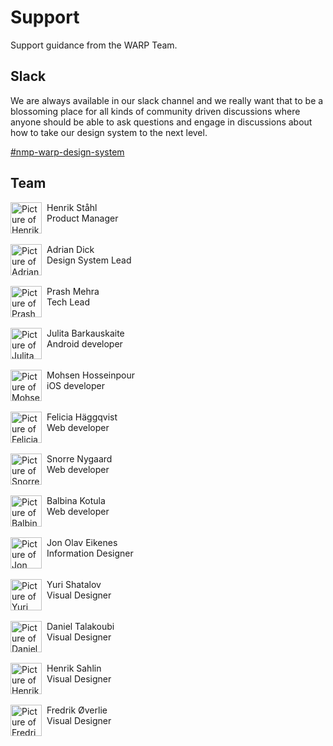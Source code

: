 # Support
Support guidance from the WARP Team.

## Slack
We are always available in our slack channel and we really want that to be a blossoming place for all kinds of community driven discussions where anyone should be able to ask questions and engage in discussions about how to take our design system to the next level.

[#nmp-warp-design-system](https://sch-chat.slack.com/archives/C04P0GYTHPV)

## Team 
<div style="display:flex; gap:8px;">
    <img src="/images/help/henrik-ståhl.png" style="width: 50px;" alt="Picture of Henrik Ståhl"/> 
    <div>
        Henrik Ståhl 
        <br>
        Product Manager
    </div>
</div>
<br>
<div style="display:flex; gap:8px;">
    <img src="/images/help/adi.png" style="width: 50px;" alt="Picture of Adrian Dick"/> 
    <div>
        Adrian Dick 
        <br>
        Design System Lead
    </div>
</div>
<br>
<div style="display:flex; gap:8px;">
    <img src="/images/help/prash.png" style="width: 50px;" alt="Picture of Prash Mehra"/> 
    <div>
        Prash Mehra 
        <br>
        Tech Lead
    </div>
</div>
<br>
<div style="display:flex; gap:8px;">
    <img src="/images/help/julita.png" style="width: 50px;" alt="Picture of Julita Barkauskaite"/> 
    <div>
        Julita Barkauskaite
        <br>
        Android developer
    </div>
</div>
<br>
<div style="display:flex; gap:8px;">
    <img src="/images/help/mohsen.png" style="width: 50px;" alt="Picture of Mohsen Hosseinpour"/> 
    <div>
        Mohsen Hosseinpour
        <br>
        iOS developer
    </div>
</div>
<br>
<div style="display:flex; gap:8px;">
    <img src="/images/help/felicia.png" style="width: 50px;" alt="Picture of Felicia Häggqvist"/> 
    <div>
        Felicia Häggqvist
        <br>
        Web developer
    </div>
</div>
<br>
<div style="display:flex; gap:8px;">
    <img src="/images/help/snorre.png" style="width: 50px;" alt="Picture of Snorre Nygaard"/> 
    <div>
        Snorre Nygaard
        <br>
        Web developer
    </div>
</div>
<br>
<div style="display:flex; gap:8px;">
    <img src="/images/help/balbina.png" style="width: 50px;" alt="Picture of Balbina Kotula"/> 
    <div>
        Balbina Kotula
        <br>
        Web developer
    </div>
</div>
<br>
<div style="display:flex; gap:8px;">
    <img src="/images/help/jono.png" style="width: 50px;" alt="Picture of Jon Olav Eikenes"/> 
    <div>
        Jon Olav Eikenes
        <br>
        Information Designer
    </div>
</div>
<br>
<div style="display:flex; gap:8px;">
    <img src="/images/help/yuri.png" style="width: 50px;" alt="Picture of Yuri Shatalov"/> 
    <div>
        Yuri Shatalov
        <br>
        Visual Designer
    </div>
</div>
<br>
<div style="display:flex; gap:8px;">
    <img src="/images/help/daniel.png" style="width: 50px;" alt="Picture of Daniel Talakoubi"/> 
    <div>
        Daniel Talakoubi
        <br>
        Visual Designer
    </div>
</div>
<br>
<div style="display:flex; gap:8px;">
    <img src="/images/help/henrik-sahlin.png" style="width: 50px;" alt="Picture of Henrik Sahlin"/> 
    <div>
        Henrik Sahlin
        <br>
        Visual Designer
    </div>
</div>
<br>
<div style="display:flex; gap:8px;">
    <img src="/images/help/fredrik.png" style="width: 50px;" alt="Picture of Fredrik Øverlie"/> 
    <div>
        Fredrik Øverlie
        <br>
        Visual Designer
    </div>
</div>